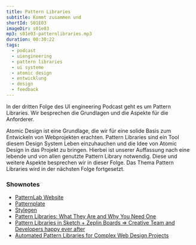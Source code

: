 ```yaml
---
title: Pattern Libraries
subtitle: Kommt zusammen und 
shortId: S01E03
imageDir: s01e03
mp3: s01e03-patternlibraries.mp3
duration: 00:30:22
tags:
  - podcast
  - uiengineering
  - pattern libraries
  - ui systeme
  - atomic design
  - entwicklung
  - design
  - feedback
---
```


In der dritten Folge des UI engineering Podcast geht es um Pattern Libraries. Wir besprechen die Grundlagen und die Aspekte für die Anforderer.

<!-- more -->

Atomic Design ist eine Grundlage, die wir für eine solide Basis zum Entwickeln von Webprojekten erachten. Pattern Libraries sind ein Tool diesem Design System Leben einzuhauchen und die Idee von Atomic Design in das Projekt zu bringen. Hierbei ist unserer Auffassung nach eine lebende und von allen genutzte Pattern Library notwendig. Diese und weitere Aspekte besprechen wir in dieser Folge. Das Thema Pattern Libraries wird in der nächsten Folge fortgesetzt.

### Shownotes

- [PatternLab Website](http://patternlab.io)
- [Patternplate](https://github.com/sinnerschrader/patternplate)
- [Stylegen](https://github.com/Galeria-Kaufhof/stylegen)
- [Pattern Libraries: What They Are and Why You Need One](https://medium.com/@trydesignlab/pattern-libraries-what-they-are-and-why-you-need-one-2eb34ef33c1b#.u30b7mj9j)
- [Pattern Libraries in Sketch + Zeplin Boards ⇒ Creative Team and Developers happy ever after](https://medium.com/@Kupferwerk_Creatives/pattern-libraries-in-sketch-zeplin-boards-creative-team-and-developers-happy-ever-after-86f6d8575a5a#.20ovmv3yf)
- [Automated Pattern Libraries for Complex Web Design Projects](https://medium.com/creative-nights/automated-pattern-libraries-d4c89a113a27#.o9e3za42f)
